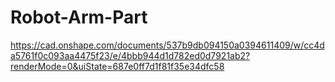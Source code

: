 # Robot-Arm-Part

https://cad.onshape.com/documents/537b9db094150a0394611409/w/cc4da5761f0c093aa4475f23/e/4bbb944d1d782ed0d7921ab2?renderMode=0&uiState=687e0ff7d1f81f35e34dfc58
